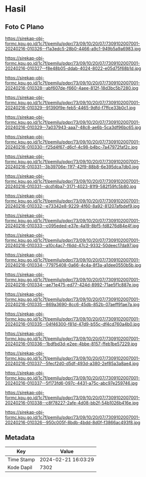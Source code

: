 # Hasil

## Foto C Plano

https://sirekap-obj-formc.kpu.go.id/1c7f/pemilu/pdpr/73/09/10/20/07/7309102007001-20240216-010326--f1a3edc5-28b0-4466-a9c1-949b5a9a6983.jpg

https://sirekap-obj-formc.kpu.go.id/1c7f/pemilu/pdpr/73/09/10/20/07/7309102007001-20240216-010327--f8e48b05-ddab-4024-8022-e05d75f68b1d.jpg

https://sirekap-obj-formc.kpu.go.id/1c7f/pemilu/pdpr/73/09/10/20/07/7309102007001-20240216-010328--abf607de-f660-4aee-812f-18d3bc5b7280.jpg

https://sirekap-obj-formc.kpu.go.id/1c7f/pemilu/pdpr/73/09/10/20/07/7309102007001-20240216-010329--91390f9e-feb5-4465-9dfd-f7ffce33b0c1.jpg

https://sirekap-obj-formc.kpu.go.id/1c7f/pemilu/pdpr/73/09/10/20/07/7309102007001-20240216-010329--7a037943-aaa7-48c8-ae6b-5ca3df96bc65.jpg

https://sirekap-obj-formc.kpu.go.id/1c7f/pemilu/pdpr/73/09/10/20/07/7309102007001-20240216-010330--f25d4f67-d6cf-4c98-b4bc-7a47972faf2c.jpg

https://sirekap-obj-formc.kpu.go.id/1c7f/pemilu/pdpr/73/09/10/20/07/7309102007001-20240216-010331--3b39706e-11f7-42f9-88b8-6e395dca7db0.jpg

https://sirekap-obj-formc.kpu.go.id/1c7f/pemilu/pdpr/73/09/10/20/07/7309102007001-20240216-010331--dcd14ba7-3171-4023-81f9-582f59fc5b80.jpg

https://sirekap-obj-formc.kpu.go.id/1c7f/pemilu/pdpr/73/09/10/20/07/7309102007001-20240216-010332--e73342e8-9229-4f60-8a92-81207afbdef9.jpg

https://sirekap-obj-formc.kpu.go.id/1c7f/pemilu/pdpr/73/09/10/20/07/7309102007001-20240216-010333--c095eded-e37e-4a19-8bf5-fd8276d84e4f.jpg

https://sirekap-obj-formc.kpu.go.id/1c7f/pemilu/pdpr/73/09/10/20/07/7309102007001-20240216-010333--a10c4ac7-f6dd-47c2-9332-50deec17da97.jpg

https://sirekap-obj-formc.kpu.go.id/1c7f/pemilu/pdpr/73/09/10/20/07/7309102007001-20240216-010334--77975408-0a66-4c4a-8f3a-a1dee0550b5b.jpg

https://sirekap-obj-formc.kpu.go.id/1c7f/pemilu/pdpr/73/09/10/20/07/7309102007001-20240216-010334--ae71e475-ed77-424d-8992-71ae5f1c887e.jpg

https://sirekap-obj-formc.kpu.go.id/1c7f/pemilu/pdpr/73/09/10/20/07/7309102007001-20240216-010335--869a3690-8cc6-45db-852b-07aeff91ae7a.jpg

https://sirekap-obj-formc.kpu.go.id/1c7f/pemilu/pdpr/73/09/10/20/07/7309102007001-20240216-010335--04f46300-f81d-47d9-b55c-df4cd760a4b0.jpg

https://sirekap-obj-formc.kpu.go.id/1c7f/pemilu/pdpr/73/09/10/20/07/7309102007001-20240216-010336--1bdfbd3d-e2ee-4bbe-8157-ffeb1be57229.jpg

https://sirekap-obj-formc.kpu.go.id/1c7f/pemilu/pdpr/73/09/10/20/07/7309102007001-20240216-010337--5fecf2d0-d5df-493d-a380-2ef85a3a8ae4.jpg

https://sirekap-obj-formc.kpu.go.id/1c7f/pemilu/pdpr/73/09/10/20/07/7309102007001-20240216-010337--5f173fd6-097c-4431-a75c-abc97e259746.jpg

https://sirekap-obj-formc.kpu.go.id/1c7f/pemilu/pdpr/73/09/10/20/07/7309102007001-20240216-010338--c8f78227-2afe-4d08-bb2f-54b1026b416e.jpg

https://sirekap-obj-formc.kpu.go.id/1c7f/pemilu/pdpr/73/09/10/20/07/7309102007001-20240216-010326--950c005f-8bdb-4bdd-8d0f-f3866ac493f8.jpg


## Metadata

| Key        | Value               |
| ---------- | ------------------- |
| Time Stamp | 2024-02-21 16:03:29 |
| Kode Dapil | 7302                |



